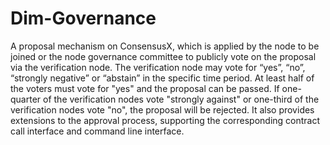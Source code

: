 # Dim-Governance
A proposal mechanism on ConsensusX, which is applied by the node to be joined or the node governance committee to publicly vote on the proposal via the verification node. The verification node may vote for “yes”, “no”, “strongly negative” or “abstain” in the specific time period. At least half of the voters must vote for "yes" and the proposal can be passed. If one-quarter of the verification nodes vote "strongly against" or one-third of the verification nodes vote "no", the proposal will be rejected. It also provides extensions to the approval process, supporting the corresponding contract call interface and command line interface.
